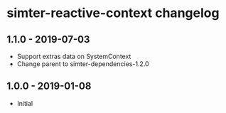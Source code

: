 # simter-reactive-context changelog

## 1.1.0 - 2019-07-03

- Support extras data on SystemContext
- Change parent to simter-dependencies-1.2.0

## 1.0.0 - 2019-01-08

- Initial